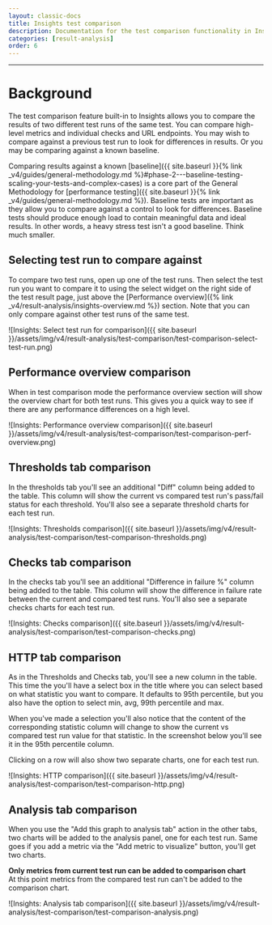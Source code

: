 ```yaml
---
layout: classic-docs
title: Insights test comparison
description: Documentation for the test comparison functionality in Insights
categories: [result-analysis]
order: 6
---
```


***

<h1>Background</h1>

The test comparison feature built-in to Insights allows you to compare the results of two different test runs of the same test. You can compare high-level metrics and individual checks and URL endpoints. You may wish to compare against a previous test run to look for differences in results. Or you may be comparing against a known baseline.

Comparing results against a known [baseline]({{ site.baseurl }}{% link _v4/guides/general-methodology.md %}#phase-2---baseline-testing-scaling-your-tests-and-complex-cases) is a core part of the General Methodology for [performance testing]({{ site.baseurl }}{% link _v4/guides/general-methodology.md %}). Baseline tests are important as they allow you to compare against a control to look for differences. Baseline tests should produce enough load to contain meaningful data and ideal results.  In other words, a heavy stress test isn't a good baseline. Think much smaller.

## Selecting test run to compare against

To compare two test runs, open up one of the test runs. Then select the test run you want to compare it to using the select widget on the right side of the test result page, just above the [Performance overview]({% link _v4/result-analysis/insights-overview.md %}) section. Note that you can only compare against other test runs of the same test.

![Insights: Select test run for comparison]({{ site.baseurl }}/assets/img/v4/result-analysis/test-comparison/test-comparison-select-test-run.png)

## Performance overview comparison

When in test comparison mode the performance overview section will show the overview chart for both test runs. This gives you a quick way to see if there are any performance differences on a high level.

![Insights: Performance overview comparison]({{ site.baseurl }}/assets/img/v4/result-analysis/test-comparison/test-comparison-perf-overview.png)

## Thresholds tab comparison

In the thresholds tab you'll see an additional "Diff" column being added to the table. This column will show the current vs compared test run's pass/fail status for each threshold. You'll also see a separate threshold charts for each test run.

![Insights: Thresholds comparison]({{ site.baseurl }}/assets/img/v4/result-analysis/test-comparison/test-comparison-thresholds.png)

## Checks tab comparison

In the checks tab you'll see an additional "Difference in failure %" column being added to the table. This column will show the difference in failure rate between the current and compared test runs. You'll also see a separate checks charts for each test run.

![Insights: Checks comparison]({{ site.baseurl }}/assets/img/v4/result-analysis/test-comparison/test-comparison-checks.png)

## HTTP tab comparison

As in the Thresholds and Checks tab, you'll see a new column in the table. This time the you'll have a select box in the title where you can select based on what statistic you want to compare. It defaults to 95th percentile, but you also have the option to select min, avg, 99th percentile and max.

When you've made a selection you'll also notice that the content of the corresponding statistic column will change to show the current vs compared test run value for that statistic. In the screenshot below you'll see it in the 95th percentile column.

Clicking on a row will also show two separate charts, one for each test run.

![Insights: HTTP comparison]({{ site.baseurl }}/assets/img/v4/result-analysis/test-comparison/test-comparison-http.png)

## Analysis tab comparison

When you use the "Add this graph to analysis tab" action in the other tabs, two charts will be added to the analysis panel, one for each test run. Same goes if you add a metric via the "Add metric to visualize" button, you'll get two charts.

<div class="callout callout-warning" role="alert">
    <b>Only metrics from current test run can be added to comparison chart</b><br>
    At this point metrics from the compared test run can't be added to the comparison chart.
</div>

![Insights: Analysis tab comparison]({{ site.baseurl }}/assets/img/v4/result-analysis/test-comparison/test-comparison-analysis.png)
